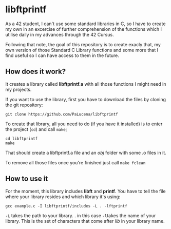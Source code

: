 # libftprintf

As a 42 student, I can't use some standard libraries in C, so I have to create my own in an excercise of further comprehension of the functions which I utilise daily in my advances through the 42 Cursus.

Following that note, the goal of this repository is to create exacly that, my own version of those Standard C Library functions and some more that I find useful so I can have access to them in the future.

## How does it work?

It creates a library called **libftprintf.a** with all those functions I might need in my projects.

If you want to use the library, first you have to download the files by cloning the git repository:
```
git clone https://github.com/PaLucena/libftprintf
```

To create that library, all you need to do (if you have it installed) is to enter the project (`cd`) and call `make`;

```
cd libftprintf
make
```

That should create a libftprintf.a file and an *obj* folder with some .o files in it.

To remove all those files once you're finished just call `make fclean`

## How to use it

For the moment, this library includes **libft** and **printf**. You have to tell the file where your library resides and which library it's using:
```
gcc example.c -I libftprintf/includes -L . -lftprintf
```

`-L` takes the path to your library. . in this case
`-l`takes the name of your library. This is the set of characters that come after *lib* in your library name.
